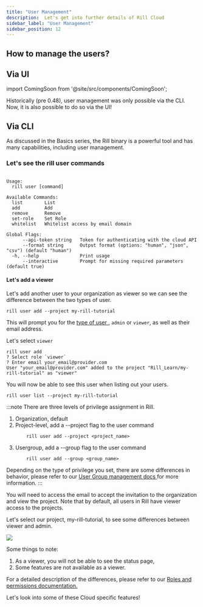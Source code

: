 ```yaml
---
title: "User Management"
description:  Let's get into further details of Rill Cloud
sidebar_label: "User Management"
sidebar_position: 12
---
```


## How to manage the users?



## Via UI

import ComingSoon from '@site/src/components/ComingSoon';

<ComingSoon />

<div id='contents_to_overlay'>
Historically (pre 0.48), user management was only possible via the CLI. Now, it is also possible to do so via the UI! 

</div>

## Via CLI

As discussed in the Basics series, the Rill binary is a powerful tool and has many capabilities, including user management. 

### Let's see the rill user commands

```Manage users

Usage:
  rill user [command]

Available Commands:
  list        List
  add         Add
  remove      Remove
  set-role    Set Role
  whitelist   Whitelist access by email domain

Global Flags:
      --api-token string   Token for authenticating with the cloud API
      --format string      Output format (options: "human", "json", "csv") (default "human")
  -h, --help               Print usage
      --interactive        Prompt for missing required parameters (default true)
```

#### Let's add a viewer

Let's add another user to your organization as viewer so we can see the difference between the two types of user.

```
rill user add --project my-rill-tutorial
```

This will prompt you for the <a href='https://docs.rilldata.com/manage/roles-permissions' target="_blank">type of user </a>, `admin` or `viewer`, as well as their email address.

Let's select `viewer` 

```
rill user add
? Select role `viewer`
? Enter email your_email@provider.com
User "your_email@provider.com" added to the project "Rill_Learn/my-rill-tutorial" as "viewer"
```

You will now be able to see this user when listing out your users.

```
rill user list --project my-rill-tutorial
```

:::note
There are three levels of privilege assignment in Rill. 
1. Organization, default
2. Project-level, add a --project flag to the user command
    ```
        rill user add --project <project_name>
    ```
3. Usergroup, add a --group flag to the user command
    ```
        rill user add --group <group_name>
    ```

Depending on the type of privilege you set, there are some differences in behavior, please refer to our <a href= 'https://docs.rilldata.com/manage/usergroup-management' target=" blank">User Group management docs </a> for more information.
:::

You will need to access the email to accept the invitation to the organization and view the project. Note that by default, all users in Rill have viewer access to the projects. 

Let's select our project, my-rill-tutorial, to see some differences between viewer and admin.

<img src = '/img/tutorials/201/viewervsadmin.gif' class='rounded-gif' />

Some things to note:
1. As a viewer, you will not be able to see the status page,
2. Some features are not available as a viewer.

For a detailed description of the differences, please refer to our <a href='https://docs.rilldata.com/manage/roles-permissions' target=' blank'> Roles and permissions documentation. </a>

Let's look into some of these Cloud specific features!